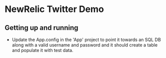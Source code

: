 NewRelic Twitter Demo
=====================

Getting up and running
----------------------
* Update the App.config in the 'App' project to point it towards an SQL DB along with a valid username and password and it should create a table and populate it with test data.